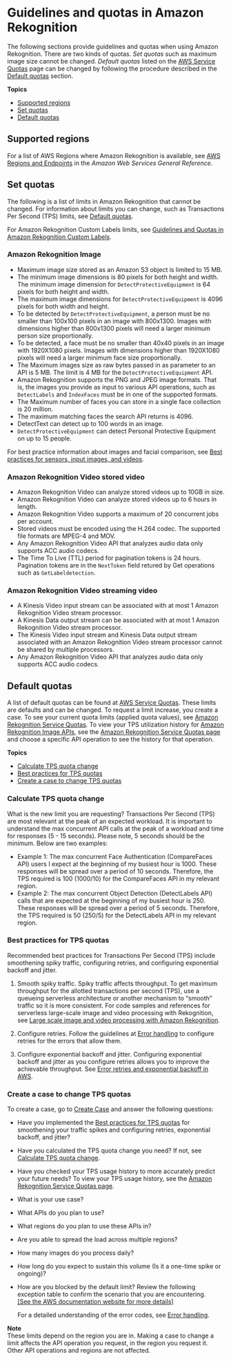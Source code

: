 # Guidelines and quotas in Amazon Rekognition<a name="limits"></a>

The following sections provide guidelines and quotas when using Amazon Rekognition\. There are two kinds of quotas\. *Set quotas* such as maximum image size cannot be changed\. *Default quotas* listed on the [AWS Service Quotas](https://docs.aws.amazon.com/general/latest/gr/rekognition.html#limits_rekognition) page can be changed by following the procedure described in the [Default quotas](#changeable-quotas) section\.

**Topics**
+ [Supported regions](#supported-regions)
+ [Set quotas](#quotas)
+ [Default quotas](#changeable-quotas)

## Supported regions<a name="supported-regions"></a>

For a list of AWS Regions where Amazon Rekognition is available, see [AWS Regions and Endpoints](https://docs.aws.amazon.com/general/latest/gr/rekognition.html) in the *Amazon Web Services General Reference*\.

## Set quotas<a name="quotas"></a>

The following is a list of limits in Amazon Rekognition that cannot be changed\. For information about limits you can change, such as Transactions Per Second \(TPS\) limits, see [Default quotas](#changeable-quotas)\. 

For Amazon Rekognition Custom Labels limits, see [Guidelines and Quotas in Amazon Rekognition Custom Labels](https://docs.aws.amazon.com/rekognition/latest/customlabels-dg/limits.html)\.

### Amazon Rekognition Image<a name="limits-image"></a>
+ Maximum image size stored as an Amazon S3 object is limited to 15 MB\. 
+ The minimum image dimensions is 80 pixels for both height and width\. The minimum image dimension for `DetectProtectiveEquipment` is 64 pixels for both height and width\. 
+ The maximum image dimensions for `DetectProtectiveEquipment` is 4096 pixels for both width and height\.
+ To be detected by `DetectProtectiveEquipment`, a person must be no smaller than 100x100 pixels in an image with 800x1300\. Images with dimensions higher than 800x1300 pixels will need a larger minimum person size proportionally\. 
+ To be detected, a face must be no smaller than 40x40 pixels in an image with 1920X1080 pixels\. Images with dimensions higher than 1920X1080 pixels will need a larger minimum face size proportionally\. 
+ The Maximum images size as raw bytes passed in as parameter to an API is 5 MB\. The limit is 4 MB for the `DetectProtectiveEquipment` API\.
+ Amazon Rekognition supports the PNG and JPEG image formats\. That is, the images you provide as input to various API operations, such as `DetectLabels` and `IndexFaces` must be in one of the supported formats\.
+ The Maximum number of faces you can store in a single face collection is 20 million\.
+ The maximum matching faces the search API returns is 4096\.
+ DetectText can detect up to 100 words in an image\.
+ `DetectProtectiveEquipment` can detect Personal Protective Equipment on up to 15 people\.

For best practice information about images and facial comparison, see [Best practices for sensors, input images, and videos](best-practices.md)\.

### Amazon Rekognition Video stored video<a name="limits-vstored-video"></a>
+ Amazon Rekognition Video can analyze stored videos up to 10GB in size\.
+ Amazon Rekognition Video can analyze stored videos up to 6 hours in length\.
+ Amazon Rekognition Video supports a maximum of 20 concurrent jobs per account\.
+ Stored videos must be encoded using the H\.264 codec\. The supported file formats are MPEG\-4 and MOV\.
+ Any Amazon Rekognition Video API that analyzes audio data only supports ACC audio codecs\.
+ The Time To Live \(TTL\) period for pagination tokens is 24 hours\. Pagination tokens are in the `NextToken` field retured by Get operations such as `GetLabeldetection`\.

### Amazon Rekognition Video streaming video<a name="limits-streaming-video"></a>
+ A Kinesis Video input stream can be associated with at most 1 Amazon Rekognition Video stream processor\.
+ A Kinesis Data output stream can be associated with at most 1 Amazon Rekognition Video stream processor\. 
+ The Kinesis Video input stream and Kinesis Data output stream associated with an Amazon Rekognition Video stream processor cannot be shared by multiple processors\.
+ Any Amazon Rekognition Video API that analyzes audio data only supports ACC audio codecs\.

## Default quotas<a name="changeable-quotas"></a>

A list of default quotas can be found at [AWS Service Quotas](https://docs.aws.amazon.com/general/latest/gr/rekognition.html#limits_rekognition)\. These limits are defaults and can be changed\. To request a limit increase, you create a case\. To see your current quota limits \(applied quota values\), see [Amazon Rekognition Service Quotas](https://us-west-2.console.aws.amazon.com/servicequotas/home/services/rekognition/quotas)\. To view your TPS utilization history for [Amazon Rekognition Image APIs](https://docs.aws.amazon.com/rekognition/latest/dg/API_Reference.html), see the [Amazon Rekognition Service Quotas page](https://us-west-2.console.aws.amazon.com/servicequotas/home/services/rekognition/quotas) and choose a specific API operation to see the history for that operation\. 

**Topics**
+ [Calculate TPS quota change](#quotas-calculating)
+ [Best practices for TPS quotas](#quotas-best-practices)
+ [Create a case to change TPS quotas](#quotas-create-case)

### Calculate TPS quota change<a name="quotas-calculating"></a>

What is the new limit you are requesting? Transactions Per Second \(TPS\) are most relevant at the peak of an expected workload\. It is important to understand the max concurrent API calls at the peak of a workload and time for responses \(5 \- 15 seconds\)\. Please note, 5 seconds should be the minimum\. Below are two examples:
+ Example 1: The max concurrent Face Authentication \(CompareFaces API\) users I expect at the beginning of my busiest hour is 1000\. These responses will be spread over a period of 10 seconds\. Therefore, the TPS required is 100 \(1000/10\) for the CompareFaces API in my relevant region\.
+ Example 2: The max concurrent Object Detection \(DetectLabels API\) calls that are expected at the beginning of my busiest hour is 250\. These responses will be spread over a period of 5 seconds\. Therefore, the TPS required is 50 \(250/5\) for the DetectLabels API in my relevant region\.

### Best practices for TPS quotas<a name="quotas-best-practices"></a>

Recommended best practices for Transactions Per Second \(TPS\) include smoothening spiky traffic, configuring retries, and configuring exponential backoff and jitter\.

1. Smooth spiky traffic\. Spiky traffic affects throughput\. To get maximum throughput for the allotted transactions per second \(TPS\), use a queueing serverless architecture or another mechanism to “smooth” traffic so it is more consistent\. For code samples and references for serverless large\-scale image and video processing with Rekognition, see [Large scale image and video processing with Amazon Rekognition](https://github.com/aws-samples/amazon-rekognition-serverless-large-scale-image-and-video-processing)\. 

1. Configure retries\. Follow the guidelines at [Error handling](error-handling.md) to configure retries for the errors that allow them\.

1. Configure exponential backoff and jitter\. Configuring exponential backoff and jitter as you configure retries allows you to improve the achievable throughput\. See [Error retries and exponential backoff in AWS](https://docs.aws.amazon.com/general/latest/gr/api-retries.html)\.

### Create a case to change TPS quotas<a name="quotas-create-case"></a>

To create a case, go to [Create Case](https://console.aws.amazon.com/support/v1#/case/create?issueType=service-limit-increase) and answer the following questions: 
+ Have you implemented the [Best practices for TPS quotas](#quotas-best-practices) for smoothening your traffic spikes and configuring retries, exponential backoff, and jitter? 
+ Have you calculated the TPS quota change you need? If not, see [Calculate TPS quota change](#quotas-calculating)\.
+ Have you checked your TPS usage history to more accurately predict your future needs? To view your TPS usage history, see the [Amazon Rekognition Service Quotas page](https://us-west-2.console.aws.amazon.com/servicequotas/home/services/rekognition/quotas)\.
+ What is your use case?
+ What APIs do you plan to use?
+ What regions do you plan to use these APIs in?
+ Are you able to spread the load across multiple regions?
+ How many images do you process daily?
+ How long do you expect to sustain this volume \(Is it a one\-time spike or ongoing\)?
+ How are you blocked by the default limit? Review the following exception table to confirm the scenario that you are encountering\.    
[\[See the AWS documentation website for more details\]](http://docs.aws.amazon.com/rekognition/latest/dg/limits.html)

  For a detailed understanding of the error codes, see [Error handling](error-handling.md)\.

**Note**  
These limits depend on the region you are in\. Making a case to change a limit affects the API operation you request, in the region you request it\. Other API operations and regions are not affected\.